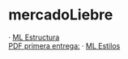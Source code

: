 # mercadoLiebre

· [ML Estructura](https://github.com/Ale-253/mercadoLiebre/tree/estructura) <br>
[PDF primera entrega:](mocks\mercadoLiebre1.pdf)
· [ML Estilos](https://github.com/Ale-253/mercadoLiebre/tree/estilos) <br>
